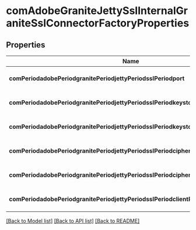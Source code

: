 # comAdobeGraniteJettySslInternalGraniteSslConnectorFactoryProperties

## Properties
Name | Type | Description | Notes
------------ | ------------- | ------------- | -------------
**comPeriodadobePeriodgranitePeriodjettyPeriodsslPeriodport** | [**ConfigNodePropertyInteger**](ConfigNodePropertyInteger.md) |  | [optional] [default to null]
**comPeriodadobePeriodgranitePeriodjettyPeriodsslPeriodkeystorePerioduser** | [**ConfigNodePropertyString**](ConfigNodePropertyString.md) |  | [optional] [default to null]
**comPeriodadobePeriodgranitePeriodjettyPeriodsslPeriodkeystorePeriodpassword** | [**ConfigNodePropertyString**](ConfigNodePropertyString.md) |  | [optional] [default to null]
**comPeriodadobePeriodgranitePeriodjettyPeriodsslPeriodciphersuitesPeriodexcluded** | [**ConfigNodePropertyArray**](ConfigNodePropertyArray.md) |  | [optional] [default to null]
**comPeriodadobePeriodgranitePeriodjettyPeriodsslPeriodciphersuitesPeriodincluded** | [**ConfigNodePropertyArray**](ConfigNodePropertyArray.md) |  | [optional] [default to null]
**comPeriodadobePeriodgranitePeriodjettyPeriodsslPeriodclientPeriodcertificate** | [**ConfigNodePropertyDropDown**](ConfigNodePropertyDropDown.md) |  | [optional] [default to null]

[[Back to Model list]](../README.md#documentation-for-models) [[Back to API list]](../README.md#documentation-for-api-endpoints) [[Back to README]](../README.md)


